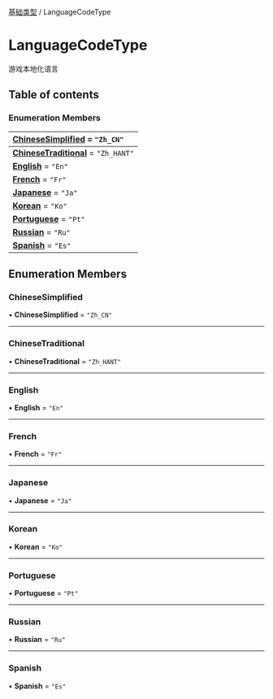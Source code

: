 [基础类型](../groups/基础类型.基础类型.md) / LanguageCodeType

# LanguageCodeType <Badge type="tip" text="Enumeration" /> <Score text="LanguageCodeType" />

游戏本地化语言

## Table of contents

### Enumeration Members <Score text="Enumeration" /> 
| **[ChineseSimplified](mw.LanguageCodeType.md#chinesesimplified)** = ``"Zh_CN"``  |
| :----- |
| **[ChineseTraditional](mw.LanguageCodeType.md#chinesetraditional)** = ``"Zh_HANT"`` |
| **[English](mw.LanguageCodeType.md#english)** = ``"En"`` |
| **[French](mw.LanguageCodeType.md#french)** = ``"Fr"`` |
| **[Japanese](mw.LanguageCodeType.md#japanese)** = ``"Ja"`` |
| **[Korean](mw.LanguageCodeType.md#korean)** = ``"Ko"`` |
| **[Portuguese](mw.LanguageCodeType.md#portuguese)** = ``"Pt"`` |
| **[Russian](mw.LanguageCodeType.md#russian)** = ``"Ru"`` |
| **[Spanish](mw.LanguageCodeType.md#spanish)** = ``"Es"`` |

## Enumeration Members

### ChineseSimplified <Score text="ChineseSimplified" /> 

• **ChineseSimplified** = ``"Zh_CN"``

___

### ChineseTraditional <Score text="ChineseTraditional" /> 

• **ChineseTraditional** = ``"Zh_HANT"``

___

### English <Score text="English" /> 

• **English** = ``"En"``

___

### French <Score text="French" /> 

• **French** = ``"Fr"``

___

### Japanese <Score text="Japanese" /> 

• **Japanese** = ``"Ja"``

___

### Korean <Score text="Korean" /> 

• **Korean** = ``"Ko"``

___

### Portuguese <Score text="Portuguese" /> 

• **Portuguese** = ``"Pt"``

___

### Russian <Score text="Russian" /> 

• **Russian** = ``"Ru"``

___

### Spanish <Score text="Spanish" /> 

• **Spanish** = ``"Es"``
